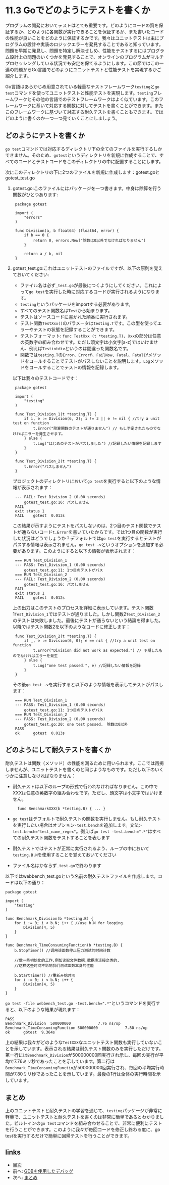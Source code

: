 # 11.3 Goでどのようにテストを書くか
プログラムの開発においてテストはとても重要です。どのようにコードの質を保証するか、どのように各関数が実行できることを保証するか、また書いたコードの性能が良いことをどのように保証するかです。我々はユニットテストは主にプログラムの設計や実装のロジックエラーを発見することであると知っています。問題を早期に発見し、問題を特定し解決せしめ、性能をテストするにはプログラム設計上の問題のいくつかを発見することで、オンラインのプログラムがマルチプロセッシングしている状況でも安定を保てるようにします。この節ではこの一連の問題からGo言語でどのようにユニットテストと性能テストを実現するかご紹介します。

Go言語はあらかじめ用意されている軽量なテストフレームワーク`testing`と`go test`コマンドを使ってユニットテストと性能テストを実現します。`testing`フレームワークとその他の言語でのテストフレームワークはよく似ています。このフレームワークに基いて対応する関数に対してテストを書くことができます。またこのフレームワークに基づいて対応する耐久テストを書くこともできます。ではどのように書くのか一つ一つ見ていくことにしましょう。

## どのようにテストを書くか
`go test`コマンドでは対応するディレクトリ下の全てのファイルを実行するしかできません。そのため、`gotest`というディレクトリを新規に作成することで、すべてのコードとテストコードをこのディレクトリの中に配置することにします。

次にこのディレクトリの下に2つのファイルを新規に作成します：gotest.goとgotest_test.go

1. gotest.go:このファイルにはパッケージを一つ書きます。中身は除算を行う関数がひとつあります:

		package gotest
		
		import (
			"errors"
		)
		
		func Division(a, b float64) (float64, error) {
			if b == 0 {
				return 0, errors.New("除数は0以外でなければなりません")
			}
		
			return a / b, nil
		}

2. gotest_test.go:これはユニットテストのファイルですが、以下の原則を覚えておいてください:

	- ファイル名は必ず`_test.go`が最後につくようにしてください。これによって`go test`を実行した時に対応するコードが実行されるようになります。
	- `testing`というパッケージをimportする必要があります。
	- すべてのテスト関数名は`Test`から始まります。
	- テストはソースコードに書かれた順番に実行されます。
	- テスト関数`TestXxx()`のパラメータは`testing.T`です。この型を使ってエラーやテストの状態を記録することができます。
	- テストフォーマット: `func TestXxx (t *testing.T)`、`Xxx`の部分は任意の英数字の組み合わせです。ただし頭文字は小文字[a-z]ではいけません、例えば`Testintdiv`というのは間違った関数名です。
	- 関数では`testing.T`の`Error`、`Errorf`、`FailNow`、`Fatal`、`FatalIf`メソッドをコールすることでテストがパスしないことを説明します。`Log`メソッドをコールすることでテストの情報を記録します。
	
	以下は我々のテストコードです：
	
		package gotest
		
		import (
			"testing"
		)
		
		func Test_Division_1(t *testing.T) {
			if i, e := Division(6, 2); i != 3 || e != nil { //try a unit test on function
				t.Error("除算関数のテストが通りません") // もし予定されたものでなければエラーを発生させます。
			} else {
				t.Log("はじめのテストがパスしました") //記録したい情報を記録します
			}
		}
		
		func Test_Division_2(t *testing.T) {
			t.Error("パスしません")
		}

	プロジェクトのディレクトリにおいて`go test`を実行すると以下のような情報が表示されます：

		--- FAIL: Test_Division_2 (0.00 seconds)
			gotest_test.go:16: パスしません
		FAIL
		exit status 1
		FAIL	gotest	0.013s
	この結果が示すようにテストをパスしないのは、2つ目のテスト関数でテストが通らないコード`t.Error`を書いていたからです。では1つ目の関数が実行した状況はどうでしょうか？デフォルトでは`go test`を実行するとテストがパスする情報は表示されません。`go test -v`というオプションを追加する必要があります。このようにすると以下の情報が表示されます：
	
		=== RUN Test_Division_1
		--- PASS: Test_Division_1 (0.00 seconds)
			gotest_test.go:11: 1つ目のテストがパス
		=== RUN Test_Division_2
		--- FAIL: Test_Division_2 (0.00 seconds)
			gotest_test.go:16: パスしません
		FAIL
		exit status 1
		FAIL	gotest	0.012s
	上の出力はこのテストのプロセスを詳細に表示しています。テスト関数1`Test_Division_1`ではテストが通りました。しかし関数2`Test_Division_2`のテストは失敗しました。最後にテストが通らないという結論を得ました。以降ではテスト関数2を以下のようなコードに修正します：
	
		func Test_Division_2(t *testing.T) {
			if _, e := Division(6, 0); e == nil { //try a unit test on function
				t.Error("Division did not work as expected.") // 予期したものでなければエラーを発生
			} else {
				t.Log("one test passed.", e) //記録したい情報を記録
			}
		}	
	その後`go test -v`を実行すると以下のような情報を表示してテストがパスします：
	
		=== RUN Test_Division_1
		--- PASS: Test_Division_1 (0.00 seconds)
			gotest_test.go:11: 1つ目のテストがパス
		=== RUN Test_Division_2
		--- PASS: Test_Division_2 (0.00 seconds)
			gotest_test.go:20: one test passed.　除数は0以外
		PASS
		ok  	gotest	0.013s

## どのようにして耐久テストを書くか
耐久テストは関数（メソッド）の性能を測るために用いられます。ここでは再掲しませんが、ユニットテストを書くのと同じようなものです。ただし以下のいくつかに注意しなければなりません：

- 耐久テストは以下のループの形式で行われなければなりません。この中でXXXは任意の英数字の組み合わせです。ただし、頭文字は小文字ではいけません。

		func BenchmarkXXX(b *testing.B) { ... }
		
- `go test`はデフォルトで耐久テストの関数を実行しません。もし耐久テストを実行したい場合はオプション`-test.bench`を追加します。文法:`-test.bench="test_name_regex"`。例えば`go test -test.bench=".*"`はすべての耐久テスト関数をテストすることを表します
- 耐久テストではテストが正常に実行されるよう、ループの中において`testing.B.N`を使用することを覚えておいてください
- ファイル名はかならず`_test.go`で終わります

以下ではwebbench_test.goという名前の耐久テストファイルを作成します。コードは以下の通り：

	package gotest
	
	import (
		"testing"
	)
	
	func Benchmark_Division(b *testing.B) {
		for i := 0; i < b.N; i++ { //use b.N for looping 
			Division(4, 5)
		}
	}
	
	func Benchmark_TimeConsumingFunction(b *testing.B) {
		b.StopTimer() //调用该函数停止压力测试的时间计数
	
		//做一些初始化的工作,例如读取文件数据,数据库连接之类的,
		//这样这些时间不影响我们测试函数本身的性能
	
		b.StartTimer() //重新开始时间
		for i := 0; i < b.N; i++ {
			Division(4, 5)
		}
	}


`go test -file webbench_test.go -test.bench=".*"`というコマンドを実行すると、以下のような結果が現れます：

	PASS
	Benchmark_Division	500000000	         7.76 ns/op
	Benchmark_TimeConsumingFunction	500000000	         7.80 ns/op
	ok  	gotest	9.364s	

上の結果は我々がどのような`TestXXX`なユニットテスト関数も実行していないことを示しています。表示される結果は耐久テスト関数のみを実行しただけです。第一行には`Benchmark_Division`が500000000回実行され示し、毎回の実行が平均で7.76ミリ秒であったことを示しています。第二行は`Benchmark_TimeConsumingFunctin`が500000000回実行され、毎回の平均実行時間が7.80ミリ秒であったことを示しています。最後の1行は全体の実行時間を示しています。

## まとめ　
上のユニットテストと耐久テストの学習を通じて、`testing`パッケージが非常に軽量で、ユニットテストと耐久テストを書くのは非常に簡単であるとわかりました。ビルトインの`go test`コマンドを組み合わせることで、非常に便利にテストを行うことができます。このように我々が毎回コードを修正し終わる度に、go testを実行するだけで簡単に回帰テストを行うことができます。


## links
   * [目次](<preface.md>)
   * 前へ: [GDBを使用したデバッグ](<11.2.md>)
   * 次へ: [まとめ](<11.4.md>)
